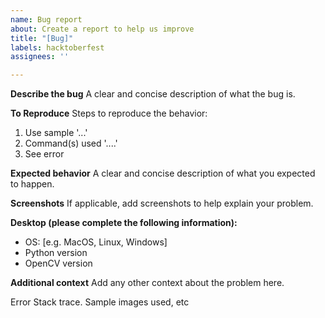 ```yaml
---
name: Bug report
about: Create a report to help us improve
title: "[Bug]"
labels: hacktoberfest
assignees: ''

---
```


**Describe the bug**
A clear and concise description of what the bug is.

**To Reproduce**
Steps to reproduce the behavior:
1. Use sample '...'
2. Command(s) used '....'
3. See error

**Expected behavior**
A clear and concise description of what you expected to happen.

**Screenshots**
If applicable, add screenshots to help explain your problem.

**Desktop (please complete the following information):**
 - OS: [e.g. MacOS, Linux, Windows]
 - Python version
 - OpenCV version


**Additional context**
Add any other context about the problem here.

Error Stack trace. Sample images used, etc

